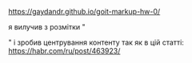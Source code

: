 https://gaydandr.github.io/goit-markup-hw-0/

я вилучив з розмітки "<div class='container'>" і зробив центрування контенту так як в цій статті: https://habr.com/ru/post/463923/
